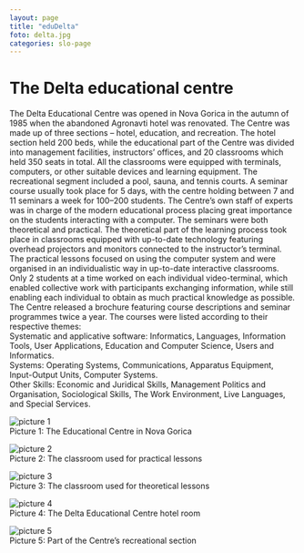 ```yaml
---
layout: page
title: "eduDelta"
foto: delta.jpg
categories: slo-page
---
```


# The Delta educational centre

The Delta Educational Centre was opened in Nova Gorica in the autumn of 1985 when the abandoned Agronavti hotel was renovated. The Centre was made up of three sections – hotel, education, and recreation. The hotel section held 200 beds, while the educational part of the Centre was divided into management facilities, instructors’ offices, and 20 classrooms which held 350 seats in total. All the classrooms were equipped with terminals, computers, or other suitable devices and learning equipment. The recreational segment included a pool, sauna, and tennis courts. 
A seminar course usually took place for 5 days, with the centre holding between 7 and 11 seminars a week for 100–200 students. The Centre’s own staff of experts was in charge of the modern educational process placing great importance on the students interacting with a computer. The seminars were both theoretical and practical. The theoretical part of the learning process took place in classrooms equipped with up-to-date technology featuring overhead projectors and monitors connected to the instructor’s terminal. The practical lessons focused on using the computer system and were organised in an individualistic way in up-to-date interactive classrooms. Only 2 students at a time worked on each individual video-terminal, which enabled collective work with participants exchanging information, while still enabling each individual to obtain as much practical knowledge as possible. 
The Centre released a brochure featuring course descriptions and seminar programmes twice a year. The courses were listed according to their respective themes:
<br>Systematic and applicative software: Informatics, Languages, Information Tools, User Applications, Education and Computer Science, Users and Informatics. 
<br>Systems: Operating Systems, Communications, Apparatus Equipment, Input-Output Units, Computer Systems.
<br>Other Skills: Economic and Juridical Skills, Management Politics and Organisation, Sociological Skills, The Work Environment, Live Languages, and Special Services.

![picture 1]({{site.baseurl}}/assets/img/zgodovina/izob1.png)  
Picture 1: The Educational Centre in Nova Gorica

![picture 2]({{site.baseurl}}/assets/img/zgodovina/izob2.png)  
Picture 2: The classroom used for practical lessons

![picture 3]({{site.baseurl}}/assets/img/zgodovina/izob3.png)  
Picture 3: The classroom used for theoretical lessons

![picture 4]({{site.baseurl}}/assets/img/zgodovina/izob4.png)  
Picture 4: The Delta Educational Centre hotel room

![picture 5]({{site.baseurl}}/assets/img/zgodovina/izob5.png)  
Picture 5: Part of the Centre’s recreational section
